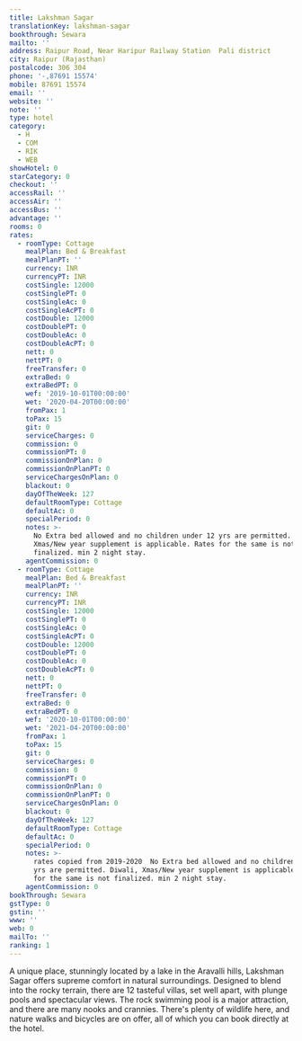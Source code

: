```yaml
---
title: Lakshman Sagar
translationKey: lakshman-sagar
bookthrough: Sewara
mailto: ''
address: Raipur Road, Near Haripur Railway Station  Pali district
city: Raipur (Rajasthan)
postalcode: 306 304
phone: '-,87691 15574'
mobile: 87691 15574
email: ''
website: ''
note: ''
type: hotel
category:
  - H
  - COM
  - RIK
  - WEB
showHotel: 0
starCategory: 0
checkout: ''
accessRail: ''
accessAir: ''
accessBus: ''
advantage: ''
rooms: 0
rates:
  - roomType: Cottage
    mealPlan: Bed & Breakfast
    mealPlanPT: ''
    currency: INR
    currencyPT: INR
    costSingle: 12000
    costSinglePT: 0
    costSingleAc: 0
    costSingleAcPT: 0
    costDouble: 12000
    costDoublePT: 0
    costDoubleAc: 0
    costDoubleAcPT: 0
    nett: 0
    nettPT: 0
    freeTransfer: 0
    extraBed: 0
    extraBedPT: 0
    wef: '2019-10-01T00:00:00'
    wet: '2020-04-20T00:00:00'
    fromPax: 1
    toPax: 15
    git: 0
    serviceCharges: 0
    commission: 0
    commissionPT: 0
    commissionOnPlan: 0
    commissionOnPlanPT: 0
    serviceChargesOnPlan: 0
    blackout: 0
    dayOfTheWeek: 127
    defaultRoomType: Cottage
    defaultAc: 0
    specialPeriod: 0
    notes: >-
      No Extra bed allowed and no children under 12 yrs are permitted. Diwali,
      Xmas/New year supplement is applicable. Rates for the same is not
      finalized. min 2 night stay.
    agentCommission: 0
  - roomType: Cottage
    mealPlan: Bed & Breakfast
    mealPlanPT: ''
    currency: INR
    currencyPT: INR
    costSingle: 12000
    costSinglePT: 0
    costSingleAc: 0
    costSingleAcPT: 0
    costDouble: 12000
    costDoublePT: 0
    costDoubleAc: 0
    costDoubleAcPT: 0
    nett: 0
    nettPT: 0
    freeTransfer: 0
    extraBed: 0
    extraBedPT: 0
    wef: '2020-10-01T00:00:00'
    wet: '2021-04-20T00:00:00'
    fromPax: 1
    toPax: 15
    git: 0
    serviceCharges: 0
    commission: 0
    commissionPT: 0
    commissionOnPlan: 0
    commissionOnPlanPT: 0
    serviceChargesOnPlan: 0
    blackout: 0
    dayOfTheWeek: 127
    defaultRoomType: Cottage
    defaultAc: 0
    specialPeriod: 0
    notes: >-
      rates copied from 2019-2020  No Extra bed allowed and no children under 12
      yrs are permitted. Diwali, Xmas/New year supplement is applicable. Rates
      for the same is not finalized. min 2 night stay.
    agentCommission: 0
bookThrough: Sewara
gstType: 0
gstin: ''
www: ''
web: 0
mailTo: ''
ranking: 1
---
```

























A unique place, stunningly located by a lake in the Aravalli hills, Lakshman Sagar offers supreme comfort in natural surroundings. Designed to blend into the rocky terrain, there are 12 tasteful villas, set well apart, with plunge pools and spectacular views. The rock swimming pool is a major attraction, and there are many nooks and crannies. There's plenty of wildlife here, and nature walks and bicycles are on offer, all of which you can book directly at the hotel.